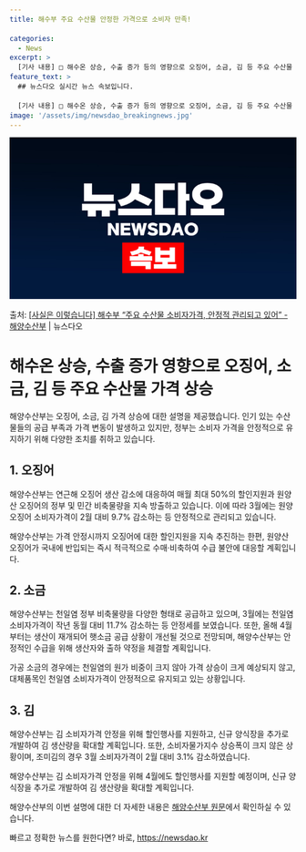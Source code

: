 ```yaml
---
title: 해수부 주요 수산물 안정한 가격으로 소비자 만족!

categories:
  - News
excerpt: >
  [기사 내용] □ 해수온 상승, 수출 증가 등의 영향으로 오징어, 소금, 김 등 주요 수산물 가격이 상승 […
feature_text: >
  ## 뉴스다오 실시간 뉴스 속보입니다.

  [기사 내용] □ 해수온 상승, 수출 증가 등의 영향으로 오징어, 소금, 김 등 주요 수산물 가격이 상승 […
image: '/assets/img/newsdao_breakingnews.jpg'
---
```


![뉴스다오 속보](/assets/img/newsdao_breakingnews.jpg)

<p>출처: <a href="https://newsdao.kr/3475" rel="dofollow">[사실은 이렇습니다] 해수부 “주요 수산물 소비자가격, 안정적 관리되고 있어” - 해양수산부</a> | 뉴스다오</p>

<h1 data-ke-size="size26">해수온 상승, 수출 증가 영향으로 오징어, 소금, 김 등 주요 수산물 가격 상승</h1>
해양수산부는 오징어, 소금, 김 가격 상승에 대한 설명을 제공했습니다. 인기 있는 수산물들의 공급 부족과 가격 변동이 발생하고 있지만, 정부는 소비자 가격을 안정적으로 유지하기 위해 다양한 조치를 취하고 있습니다.

<h2 data-ke-size="size24">1. 오징어</h2>
해양수산부는 연근해 오징어 생산 감소에 대응하여 매월 최대 50%의 할인지원과 원양산 오징어의 정부 및 민간 비축물량을 지속 방출하고 있습니다. 이에 따라 3월에는 원양 오징어 소비자가격이 2월 대비 9.7% 감소하는 등 안정적으로 관리되고 있습니다.

<p data-ke-size="size16">해양수산부는 가격 안정시까지 오징어에 대한 할인지원을 지속 추진하는 한편, 원양산 오징어가 국내에 반입되는 즉시 적극적으로 수매·비축하여 수급 불안에 대응할 계획입니다.</p>

<h2 data-ke-size="size24">2. 소금</h2>
해양수산부는 천일염 정부 비축물량을 다양한 형태로 공급하고 있으며, 3월에는 천일염 소비자가격이 작년 동월 대비 11.7% 감소하는 등 안정세를 보였습니다. 또한, 올해 4월부터는 생산이 재개되어 햇소금 공급 상황이 개선될 것으로 전망되며, 해양수산부는 안정적인 수급을 위해 생산자와 출하 약정을 체결할 계획입니다.

<p data-ke-size="size16">가공 소금의 경우에는 천일염의 원가 비중이 크지 않아 가격 상승이 크게 예상되지 않고, 대체품목인 천일염 소비자가격이 안정적으로 유지되고 있는 상황입니다.</p>

<h2 data-ke-size="size24">3. 김</h2>
해양수산부는 김 소비자가격 안정을 위해 할인행사를 지원하고, 신규 양식장을 추가로 개발하여 김 생산량을 확대할 계획입니다. 또한, 소비자물가지수 상승폭이 크지 않은 상황이며, 조미김의 경우 3월 소비자가격이 2월 대비 3.1% 감소하였습니다.

<p data-ke-size="size16">해양수산부는 김 소비자가격 안정을 위해 4월에도 할인행사를 지원할 예정이며, 신규 양식장을 추가로 개발하여 김 생산량을 확대할 계획입니다.</p>

해양수산부의 이번 설명에 대한 더 자세한 내용은 [해양수산부 원문](https://newsdao.kr/3475)에서 확인하실 수 있습니다. 

빠르고 정확한 뉴스를 원한다면? 바로, <a href="https://newsdao.kr" rel="dofollow">https://newsdao.kr</a>


